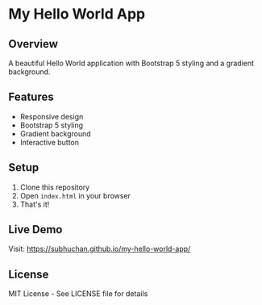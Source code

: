 # My Hello World App

## Overview
A beautiful Hello World application with Bootstrap 5 styling and a gradient background.

## Features
- Responsive design
- Bootstrap 5 styling
- Gradient background
- Interactive button

## Setup
1. Clone this repository
2. Open `index.html` in your browser
3. That's it!

## Live Demo
Visit: https://subhuchan.github.io/my-hello-world-app/

## License
MIT License - See LICENSE file for details
